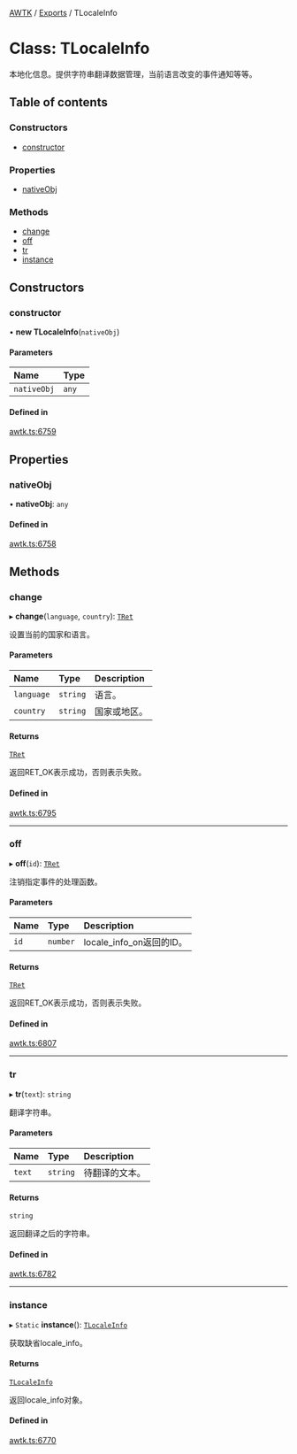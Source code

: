 [AWTK](../README.md) / [Exports](../modules.md) / TLocaleInfo

# Class: TLocaleInfo

本地化信息。提供字符串翻译数据管理，当前语言改变的事件通知等等。

## Table of contents

### Constructors

- [constructor](TLocaleInfo.md#constructor)

### Properties

- [nativeObj](TLocaleInfo.md#nativeobj)

### Methods

- [change](TLocaleInfo.md#change)
- [off](TLocaleInfo.md#off)
- [tr](TLocaleInfo.md#tr)
- [instance](TLocaleInfo.md#instance)

## Constructors

### constructor

• **new TLocaleInfo**(`nativeObj`)

#### Parameters

| Name | Type |
| :------ | :------ |
| `nativeObj` | `any` |

#### Defined in

[awtk.ts:6759](https://github.com/zlgopen/awtk-binding/blob/25012c6/tools/code_gen/js/output/awtk.ts#L6759)

## Properties

### nativeObj

• **nativeObj**: `any`

#### Defined in

[awtk.ts:6758](https://github.com/zlgopen/awtk-binding/blob/25012c6/tools/code_gen/js/output/awtk.ts#L6758)

## Methods

### change

▸ **change**(`language`, `country`): [`TRet`](../enums/TRet.md)

设置当前的国家和语言。

#### Parameters

| Name | Type | Description |
| :------ | :------ | :------ |
| `language` | `string` | 语言。 |
| `country` | `string` | 国家或地区。 |

#### Returns

[`TRet`](../enums/TRet.md)

返回RET_OK表示成功，否则表示失败。

#### Defined in

[awtk.ts:6795](https://github.com/zlgopen/awtk-binding/blob/25012c6/tools/code_gen/js/output/awtk.ts#L6795)

___

### off

▸ **off**(`id`): [`TRet`](../enums/TRet.md)

注销指定事件的处理函数。

#### Parameters

| Name | Type | Description |
| :------ | :------ | :------ |
| `id` | `number` | locale_info_on返回的ID。 |

#### Returns

[`TRet`](../enums/TRet.md)

返回RET_OK表示成功，否则表示失败。

#### Defined in

[awtk.ts:6807](https://github.com/zlgopen/awtk-binding/blob/25012c6/tools/code_gen/js/output/awtk.ts#L6807)

___

### tr

▸ **tr**(`text`): `string`

翻译字符串。

#### Parameters

| Name | Type | Description |
| :------ | :------ | :------ |
| `text` | `string` | 待翻译的文本。 |

#### Returns

`string`

返回翻译之后的字符串。

#### Defined in

[awtk.ts:6782](https://github.com/zlgopen/awtk-binding/blob/25012c6/tools/code_gen/js/output/awtk.ts#L6782)

___

### instance

▸ `Static` **instance**(): [`TLocaleInfo`](TLocaleInfo.md)

获取缺省locale_info。

#### Returns

[`TLocaleInfo`](TLocaleInfo.md)

返回locale_info对象。

#### Defined in

[awtk.ts:6770](https://github.com/zlgopen/awtk-binding/blob/25012c6/tools/code_gen/js/output/awtk.ts#L6770)
